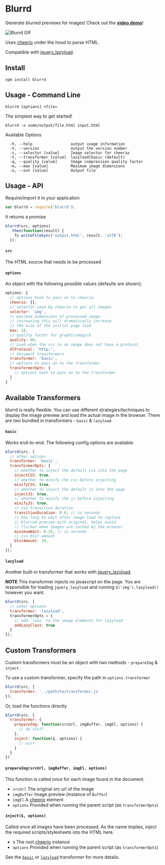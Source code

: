 # Blurrd

Generate blurred previews for images! Check out the **[video demo](https://www.youtube.com/watch?v=4HTpcauWaLs)**!

![Blurrd GIF](http://i.giphy.com/XSt3ZF1nuWADe.gif "Blurrd video demo")

Uses [cheerio](https://github.com/cheeriojs/cheerio) under the hood to parse HTML.

Compatible with [jquery_lazyload](https://github.com/tuupola/jquery_lazyload).

## Install

```shell
npm install blurrd
```

## Usage - Command Line

```shell
blurrd [options] <file>
```

The simplest way to get started!

```shell
blurrd -o some/output/file.html input.html
```

Available Options

```shell
  -h, --help                 output usage information
  -V, --version              output the version number
  -s, --selector [value]     Image selector for cheerio
  -t, --transformer [value]  lazyload|basic (default)
  -q, --quality [value]      Image compression quality factor
  -m, --max [value]          Maximum image dimensions
  -o, --out [value]          Output file
```

## Usage - API

Require/import it in your application
```javascript
var blurrd = require('blurrd');
```

It returns a promise

```javascript
blurrd(src, options)
  .then(function(result) {
    fs.writeFileSync('output.html', result, 'utf8');
  });
```

#### `src`

The HTML source that needs to be processed

#### `options`

An object with the following possible values (defaults are shown);

```javascript
options: {
  // options hash to pass on to cheerio
  cheerio: {},
  // selector used by cheerio to get all images
  selector: 'img',
  // maximum dimensions of processed image.
  // increasing this will dramatically increase
  // the size of the initial page load
  max: 24,
  // quality factor for graphicsmagick
  quality: 60,
  // used when the src in an image does not have a protocol
  dlProtocol: 'http:',
  // document transformers
  transformer: 'basic',
  // options to pass on to the transformer
  transformerOpts: {
    // options hash to pass on to the transformer
  }
}
```

## Available Transformers

blurrd is really flexible. You can use different strategies/techniques to display the image preview and load the actual image in the browser. There are two bundled in transformers - `basic` & `lazyload`

#### `basic`

Works end-to-end. The following config options are available:

```javascript
blurrd(src, {
  // other options
  transformer: 'basic',
  transformerOpts: {
    // whether to inject the default css into the page
    injectCSS: true,
    // whether to minify the css before injecting
    minifyCSS: true,
    // whether to inject the default js into the page
    injectJS: true,
    // whether to minify the js before injecting
    minifyJS: true,
    // css transition duration
    transitionDuration: 0.8, // in seconds
    // how long to wait after image load to replace
    // blurred preview with original. helps avoid
    // flicker when images are cached by the browser
    minimumWait: 0.25, // in seconds
    // css blur amount
    blurAmount: 10,
  }
});
```

#### `lazyload`

Another built-in transformer that works with [jquery_lazyload](https://github.com/tuupola/jquery_lazyload).

**NOTE** This transformer injects no javascript on the page. You are responsible for loading `jquery_lazyload` and running `$('img').lazyload()` however you want.

```javascript
blurrd(src, {
  // other options
  transformer: 'lazyload',
  transformerOpts = {
    // add `lazy` to the image elements for lazyload
    addLazyClass: true
  }
});
```

## Custom Transformers

Custom transformers must be an object with two methods - `prepareImg` & `inject`.

To use a custom transformer, specify the path in `options.transformer`

```javascript
blurrd(src, {
  transformer: '../path/to/transformer.js'
});
```

Or, load the functions directly

```javascript
blurrd(src, {
  transformer: {
    prepareImg: function(srcUrl, imgBuffer, imgEl, options) {
      // do stuff
    },
    inject: function($, options) {
      // win!
    }
  }
})
```

#### `prepareImg(srcUrl, imgBuffer, imgEl, options)`

This function is called once for each image found in the document.

  - `srcUrl` The original src url of the image
  - `imgBuffer` Image preview (instance of `Buffer`)
  - `imgEl` A [cheerio](https://github.com/cheeriojs/cheerio) element
  - `options` Provided when running the parent script (as `transformerOpts`)


#### `inject($, options)`

Called once all images have been processed. As the name implies, inject the required scripts/stylesheets into the HTML here.

  - `$` The root [cheerio](https://github.com/cheeriojs/cheerio) instance
  - `options` Provided when running the parent script (as `transformerOpts`)

See the [`basic`](https://github.com/alizain/blurrd/blob/master/transformers/basic.js) or [`lazyload`](https://github.com/alizain/blurrd/blob/master/transformers/lazyload.js) transformer for more details.
